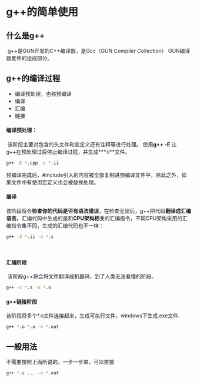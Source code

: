 # g++的简单使用

## 什么是g++



​	g++是GUN开发的C++编译器，是Gcc（GUN Compiler Collection） GUN编译器套件的组成部分。

## g++的编译过程

* 编译预处理，也称预编译
* 编译
* 汇编
* 链接

####  编译预处理：

​	该阶段主要对包含的头文件和宏定义还有注释等进行处理。
​	使用**g++ -E** 让g++在预处理过后停止编译过程，并生成***.ii**文件。

```bash
g++ -E *.cpp -o *.ii
```

​		预编译完成后，#include引入的内容被全部复制进预编译文件中，除此之外，如果文件中有使用宏定义也会被替换处理。

#### 编译

​	该阶段将会**检查你的代码是否有语法错误**，在检查无误后，g++把代码**翻译成汇编语言**。
​	汇编代码中生成的是和**CPU架构相关**的汇编指令，不同CPU架构采用的汇编指令集不同，生成的汇编代码也不一样：

```bash
g++ -S *.ii -o *.s
```

​	

#### 汇编阶段

​	该阶段g++将会将文件翻译成机器码，到了人类无法看懂的阶段。

```bash
g++ -c *.s -o *.o
```

#### g++链接阶段

​	该阶段将多个*.o文件连接起来，生成可执行文件，windows下生成.exe文件.

```bash
g++ *.o *.o -o *.out
```



## 一般用法

不需要按照上面所说的，一步一步来，可以直接

```bash
g++ *.c ... -o *.out
```

